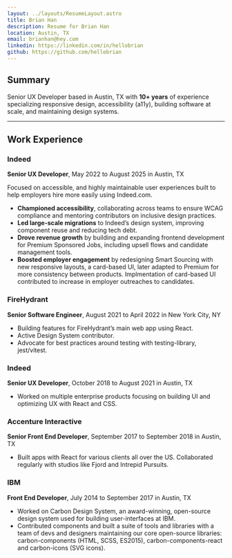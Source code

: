 ```yaml
---
layout: ../layouts/ResumeLayout.astro
title: Brian Han
description: Resume for Brian Han
location: Austin, TX
email: brianhan@hey.com
linkedin: https://linkedin.com/in/hellobrian
github: https://github.com/hellobrian
---
```


## Summary

Senior UX Developer based in Austin, TX with **10+ years** of experience specializing responsive design, accessibility (a11y), building software at scale, and maintaining design systems.

---

## Work Experience

### Indeed

**Senior UX Developer**, May 2022 to August 2025 in Austin, TX

Focused on accessible, and highly maintainable user experiences built to help employers hire more easily using Indeed.com.

- **Championed accessibility**, collaborating across teams to ensure WCAG compliance and mentoring contributors on inclusive design practices.
- **Led large-scale migrations** to Indeed’s design system, improving component reuse and reducing tech debt.
- **Drove revenue growth** by building and expanding frontend development for Premium Sponsored Jobs, including upsell flows and candidate management tools.
- **Boosted employer engagement** by redesigning Smart Sourcing with new responsive layouts, a card-based UI, later adapted to Premium for more consistency between products. Implmentation of card-based UI contributed to increase in employer outreaches to candidates.

### FireHydrant

**Senior Software Engineer**, August 2021 to April 2022 in New York City, NY

- Building features for FireHydrant’s main web app using React.
- Active Design System contributor.
- Advocate for best practices around testing with testing-library, jest/vitest.

### Indeed

**Senior UX Developer**, October 2018 to August 2021 in Austin, TX

- Worked on multiple enterprise products focusing on building UI
  and optimizing UX with React and CSS.

### Accenture Interactive

**Senior Front End Developer**, September 2017 to September 2018 in Austin, TX

- Built apps with React for various clients all over the US. Collaborated
  regularly with studios like Fjord and Intrepid Pursuits.

### IBM

**Front End Developer**, July 2014 to September 2017 in Austin, TX

- Worked on Carbon Design System, an award-winning, open-source
  design system used for building user-interfaces at IBM.
- Contributed components and built a suite of tools and libraries with a
  team of devs and designers maintaining our core open-source libraries:
  carbon-components (HTML, SCSS, ES2015), carbon-components-react
  and carbon-icons (SVG icons).
